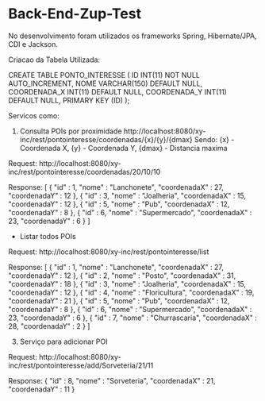 # Back-End-Zup-Test


No desenvolvimento foram utilizados os frameworks Spring, Hibernate/JPA, CDI e Jackson.

Criacao da Tabela Utilizada:

CREATE TABLE PONTO_INTERESSE (
  ID INT(11) NOT NULL AUTO_INCREMENT,
  NOME VARCHAR(150) DEFAULT NULL,
  COORDENADA_X INT(11) DEFAULT NULL,
  COORDENADA_Y INT(11) DEFAULT NULL,
  PRIMARY KEY (ID)
);

Servicos como:

1) Consulta POIs por proximidade
http://localhost:8080/xy-inc/rest/pontointeresse/coordenadas/{x}/{y}/{dmax}
Sendo: {x} - Coordenada X, {y} - Coordenada Y, {dmax} - Distancia maxima

Request:
http://localhost:8080/xy-inc/rest/pontointeresse/coordenadas/20/10/10

Response:
[ {
  "id" : 1,
  "nome" : "Lanchonete",
  "coordenadaX" : 27,
  "coordenadaY" : 12
}, {
  "id" : 3,
  "nome" : "Joalheria",
  "coordenadaX" : 15,
  "coordenadaY" : 12
}, {
  "id" : 5,
  "nome" : "Pub",
  "coordenadaX" : 12,
  "coordenadaY" : 8
}, {
  "id" : 6,
  "nome" : "Supermercado",
  "coordenadaX" : 23,
  "coordenadaY" : 6
} ]

- Listar todos POIs

Request:
http://localhost:8080/xy-inc/rest/pontointeresse/list

Response:
[ {
  "id" : 1,
  "nome" : "Lanchonete",
  "coordenadaX" : 27,
  "coordenadaY" : 12
}, {
  "id" : 2,
  "nome" : "Posto",
  "coordenadaX" : 31,
  "coordenadaY" : 18
}, {
  "id" : 3,
  "nome" : "Joalheria",
  "coordenadaX" : 15,
  "coordenadaY" : 12
}, {
  "id" : 4,
  "nome" : "Floricultura",
  "coordenadaX" : 19,
  "coordenadaY" : 21
}, {
  "id" : 5,
  "nome" : "Pub",
  "coordenadaX" : 12,
  "coordenadaY" : 8
}, {
  "id" : 6,
  "nome" : "Supermercado",
  "coordenadaX" : 23,
  "coordenadaY" : 6
}, {
  "id" : 7,
  "nome" : "Churrascaria",
  "coordenadaX" : 28,
  "coordenadaY" : 2
} ]

3) Serviço para adicionar POI

Request:
http://localhost:8080/xy-inc/rest/pontointeresse/add/Sorveteria/21/11

Response:
{
  "id" : 8,
  "nome" : "Sorveteria",
  "coordenadaX" : 21,
  "coordenadaY" : 11
}
